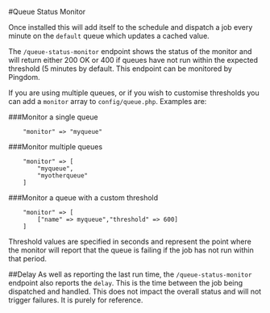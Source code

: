 #Queue Status Monitor

Once installed this will add itself to the schedule and dispatch a job
every minute on the `default` queue which updates a cached value.

The `/queue-status-monitor` endpoint shows the status of the monitor and
will return either 200 OK or 400 if queues have not run within the
expected threshold (5 minutes by default. This endpoint can be
monitored by Pingdom.

If you are using multiple queues, or if you wish to customise thresholds
you can add a `monitor` array to `config/queue.php`. Examples are:


###Monitor a single queue

```
    "monitor" => "myqueue"
```

###Monitor multiple queues

```
    "monitor" => [
        "myqueue",
        "myotherqueue"
    ]
```

###Monitor a queue with a custom threshold

```
    "monitor" => [
        ["name" => myqueue","threshold" => 600]
    ]
```

Threshold values are specified in seconds and represent the point
where the monitor will report that the queue is failing if the
job has not run within that period.


##Delay
As well as reporting the last run time, the `/queue-status-monitor`
endpoint also reports the `delay`. This is the time between the job
being dispatched and handled. This does not impact the overall status
and will not trigger failures. It is purely for reference.